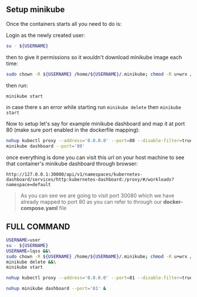 ## Setup minikube
Once the containers starts all you need to do is:

Login as the newly created user:
```sh
su - ${USERNAME}
```

then to give it permissions so it wouldn't download minikube image each time:
```sh
sudo chown -R ${USERNAME} /home/${USERNAME}/.minikube; chmod -R u+wrx /home/${USERNAME}/.minikube
```
then run:
```sh
minikube start
```

in case there s an error while starting run `minikube delete` then `minikube start`

Now to setup let's say for example minikube dashboard and map it at port 80 (make sure port enabled in the dockerfile mapping):
```sh
nohup kubectl proxy --address='0.0.0.0' --port=80 --disable-filter=true &
minikube dashboard --port='80'
```
once everything is done you can visit this url on your host machine to see that container's minikube dashboard through browser:
```
http://127.0.0.1:30080/api/v1/namespaces/kubernetes-dashboard/services/http:kubernetes-dashboard:/proxy/#/workloads?namespace=default
```
>As you can see we are going to visit port 30080 which we have already mapped to port 80 as you can refer to through our **docker-compose.yaml** file

## FULL COMMAND
```sh
USERNAME=user
su - ${USERNAME}
USERNAME=lqss &&\
sudo chown -R ${USERNAME} /home/${USERNAME}/.minikube; chmod -R u+wrx /home/${USERNAME}/.minikube &&\
minikube delete &&\
minikube start
```
```sh
nohup kubectl proxy --address='0.0.0.0' --port=81 --disable-filter=true &
```
```sh
nohup minikube dashboard --port='81' &
```